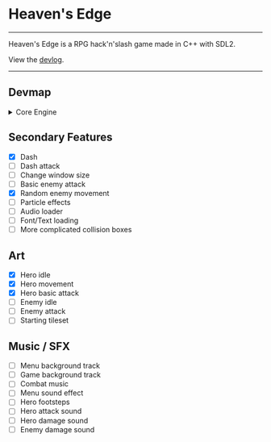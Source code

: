 # Heaven's Edge

***

Heaven's Edge is a RPG hack'n'slash game made in C++ with SDL2.

View the [devlog](devlog/list.md).

***

## Devmap

<details>
  <summary>Core Engine</summary>

  - [x] Create a window
  - [x] Core engine class
  - [x] Game states
  - [x] Sprite class
  - [x] Animated sprite class / Sprite sheet loading
  - [x] Tile Map system
  - [x] Tile map loading from file
  - [x] Player class
  - [x] Camera movement
  - [x] Tile collision
  - [x] Basic enemy
  - [x] Player animations
  - [x] Player attacks
  - [x] Pause functionalities
  - [x] Menu state

</details>

## Secondary Features

  - [x] Dash
  - [ ] Dash attack
  - [ ] Change window size
  - [ ] Basic enemy attack
  - [x] Random enemy movement
  - [ ] Particle effects
  - [ ] Audio loader
  - [ ] Font/Text loading
  - [ ] More complicated collision boxes

## Art

  - [x] Hero idle
  - [x] Hero movement
  - [x] Hero basic attack
  - [ ] Enemy idle
  - [ ] Enemy attack
  - [ ] Starting tileset

## Music / SFX

  - [ ] Menu background track
  - [ ] Game background track
  - [ ] Combat music
  - [ ] Menu sound effect
  - [ ] Hero footsteps
  - [ ] Hero attack sound
  - [ ] Hero damage sound
  - [ ] Enemy damage sound
